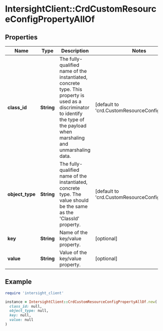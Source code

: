 # IntersightClient::CrdCustomResourceConfigPropertyAllOf

## Properties

| Name | Type | Description | Notes |
| ---- | ---- | ----------- | ----- |
| **class_id** | **String** | The fully-qualified name of the instantiated, concrete type. This property is used as a discriminator to identify the type of the payload when marshaling and unmarshaling data. | [default to &#39;crd.CustomResourceConfigProperty&#39;] |
| **object_type** | **String** | The fully-qualified name of the instantiated, concrete type. The value should be the same as the &#39;ClassId&#39; property. | [default to &#39;crd.CustomResourceConfigProperty&#39;] |
| **key** | **String** | Name of the key/value property. | [optional] |
| **value** | **String** | Value of the key/value property. | [optional] |

## Example

```ruby
require 'intersight_client'

instance = IntersightClient::CrdCustomResourceConfigPropertyAllOf.new(
  class_id: null,
  object_type: null,
  key: null,
  value: null
)
```

